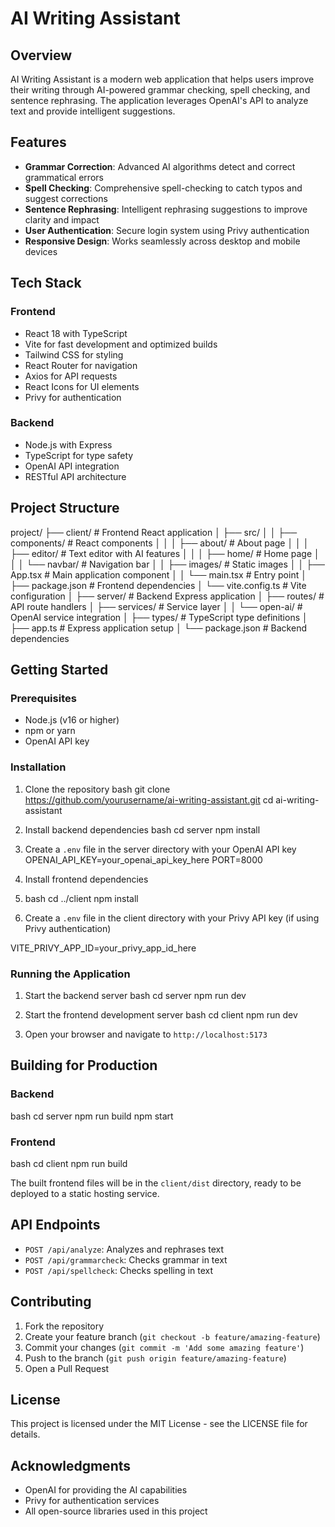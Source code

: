 # AI Writing Assistant

## Overview

AI Writing Assistant is a modern web application that helps users improve their writing through AI-powered grammar checking, spell checking, and sentence rephrasing. The application leverages OpenAI's API to analyze text and provide intelligent suggestions.

## Features

- **Grammar Correction**: Advanced AI algorithms detect and correct grammatical errors
- **Spell Checking**: Comprehensive spell-checking to catch typos and suggest corrections
- **Sentence Rephrasing**: Intelligent rephrasing suggestions to improve clarity and impact
- **User Authentication**: Secure login system using Privy authentication
- **Responsive Design**: Works seamlessly across desktop and mobile devices

## Tech Stack

### Frontend
- React 18 with TypeScript
- Vite for fast development and optimized builds
- Tailwind CSS for styling
- React Router for navigation
- Axios for API requests
- React Icons for UI elements
- Privy for authentication

### Backend
- Node.js with Express
- TypeScript for type safety
- OpenAI API integration
- RESTful API architecture

## Project Structure
project/
├── client/ # Frontend React application
│ ├── src/
│ │ ├── components/ # React components
│ │ │ ├── about/ # About page
│ │ │ ├── editor/ # Text editor with AI features
│ │ │ ├── home/ # Home page
│ │ │ └── navbar/ # Navigation bar
│ │ ├── images/ # Static images
│ │ ├── App.tsx # Main application component
│ │ └── main.tsx # Entry point
│ ├── package.json # Frontend dependencies
│ └── vite.config.ts # Vite configuration
│
├── server/ # Backend Express application
│ ├── routes/ # API route handlers
│ ├── services/ # Service layer
│ │ └── open-ai/ # OpenAI service integration
│ ├── types/ # TypeScript type definitions
│ ├── app.ts # Express application setup
│ └── package.json # Backend dependencies


## Getting Started

### Prerequisites
- Node.js (v16 or higher)
- npm or yarn
- OpenAI API key

### Installation

1. Clone the repository
bash
git clone https://github.com/yourusername/ai-writing-assistant.git
cd ai-writing-assistant

2. Install backend dependencies
bash
cd server
npm install

3. Create a `.env` file in the server directory with your OpenAI API key
OPENAI_API_KEY=your_openai_api_key_here
PORT=8000

4. Install frontend dependencies
5. bash
cd ../client
npm install

5. Create a `.env` file in the client directory with your Privy API key (if using Privy authentication)

VITE_PRIVY_APP_ID=your_privy_app_id_here

### Running the Application

1. Start the backend server
bash
cd server
npm run dev

2. Start the frontend development server
bash
cd client
npm run dev

3. Open your browser and navigate to `http://localhost:5173`

## Building for Production

### Backend
bash
cd server
npm run build
npm start


### Frontend
bash
cd client
npm run build


The built frontend files will be in the `client/dist` directory, ready to be deployed to a static hosting service.

## API Endpoints

- `POST /api/analyze`: Analyzes and rephrases text
- `POST /api/grammarcheck`: Checks grammar in text
- `POST /api/spellcheck`: Checks spelling in text

## Contributing

1. Fork the repository
2. Create your feature branch (`git checkout -b feature/amazing-feature`)
3. Commit your changes (`git commit -m 'Add some amazing feature'`)
4. Push to the branch (`git push origin feature/amazing-feature`)
5. Open a Pull Request

## License

This project is licensed under the MIT License - see the LICENSE file for details.

## Acknowledgments

- OpenAI for providing the AI capabilities
- Privy for authentication services
- All open-source libraries used in this project
